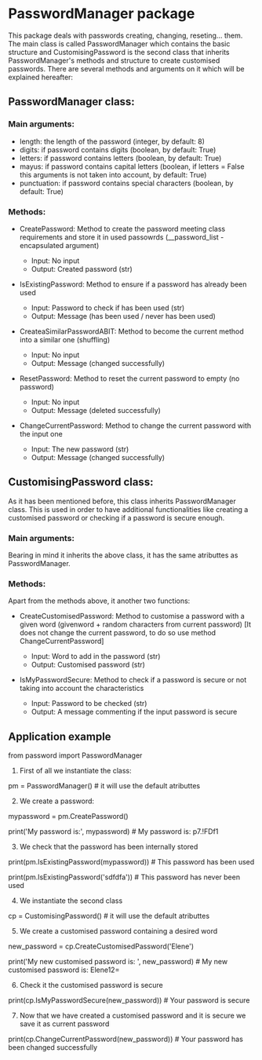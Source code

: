 # PasswordManager package
This package deals with passwords creating, changing, reseting... them. The main class is called PasswordManager which contains the basic structure and CustomisingPassword is the second class that inherits PasswordManager's methods and structure to create customised passwords. There are several methods and arguments on it which will be explained hereafter:

## PasswordManager class: 

### Main arguments:
- length: the length of the password (integer, by default: 8)
- digits: if password contains digits (boolean, by default: True)
- letters: if password contains letters (boolean, by default: True)
- mayus: if password contains capital letters (boolean, if letters = False this arguments is not taken into account, by default: True)
- punctuation: if password contains special characters (boolean, by default: True)

### Methods:
- CreatePassword: Method to create the password meeting class requirements and store it in used passowrds (__password_list - encapsulated argument)
  - Input: No input 
  - Output: Created password (str)
  
- IsExistingPassword: Method to ensure if a password has already been used
  - Input: Password to check if has been used (str)
  - Output: Message (has been used / never has been used)

- CreateaSimilarPasswordABIT: Method to become the current method into a similar one (shuffling)
  - Input: No input
  - Output: Message (changed successfully)

- ResetPassword: Method to reset the current password to empty (no password)
  - Input: No input
  - Output: Message (deleted successfully)
  
- ChangeCurrentPassword: Method to change the current password with the input one
  - Input: The new password (str)
  - Output: Message (changed successfully)


## CustomisingPassword class: 
As it has been mentioned before, this class inherits PasswordManager class. This is used in order to have additional functionalities like creating a customised password or checking if a password is secure enough.

### Main arguments:
Bearing in mind it inherits the above class, it has the same atributtes as PasswordManager.

### Methods:
Apart from the methods above, it another two functions:

- CreateCustomisedPassword: Method to customise a password with a given word (givenword + random characters from current password) [It does not change the current password, to do so use method ChangeCurrentPassword]
  - Input: Word to add in the password (str)
  - Output: Customised password (str)

- IsMyPasswordSecure: Method to check if a password is secure or not taking into account the characteristics
    - Input: Password to be checked (str)
    - Output: A message commenting if the input password is secure


## Application example

from password import PasswordManager

1) First of all we instantiate the class:

pm = PasswordManager()                       # it will use the default atributtes

2) We create a password:

mypassword = pm.CreatePassword()

print('My password is:', mypassword)          # My password is: p7.!FDf1

3) We check that the password has been internally stored

print(pm.IsExistingPassword(mypassword))      # This password has been used

print(pm.IsExistingPassword('sdfdfa'))        # This password has never been used

4) We instantiate the second class

cp = CustomisingPassword()                    # it will use the default atributtes

5) We create a customised password containing a desired word

new_password = cp.CreateCustomisedPassword('Elene')

print('My new customised password is: ', new_password) # My new customised password is: Elene12=

6) Check it the customised password is secure

print(cp.IsMyPasswordSecure(new_password))    # Your password is secure

7) Now that we have created a customised password and it is secure we save it as current password

print(cp.ChangeCurrentPassword(new_password)) # Your password has been changed successfully
